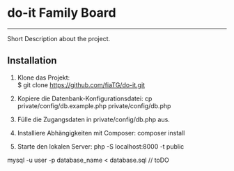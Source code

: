 # do-it Family Board
***
Short Description about the project.

## Installation

1. Klone das Projekt:  
     $ git clone https://github.com/fiaTG/do-it.git

2.  Kopiere die Datenbank-Konfigurationsdatei:
    cp private/config/db.example.php private/config/db.php
3.  Fülle die Zugangsdaten in private/config/db.php aus.
4.  Installiere Abhängigkeiten mit Composer: composer install
5.  Starte den lokalen Server: php -S localhost:8000 -t public

mysql -u user -p database_name < database.sql  // toDO